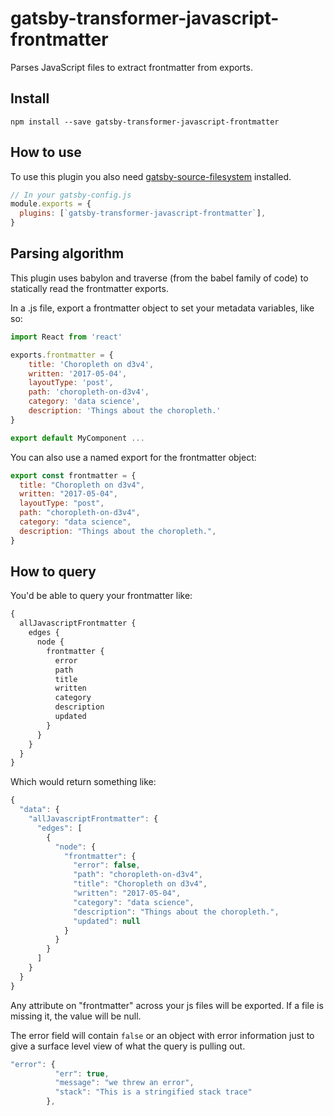 # gatsby-transformer-javascript-frontmatter

Parses JavaScript files to extract frontmatter from exports.

## Install

`npm install --save gatsby-transformer-javascript-frontmatter`

## How to use

To use this plugin you also need [gatsby-source-filesystem](https://github.com/gatsbyjs/gatsby/tree/master/packages/gatsby-source-filesystem) installed.

```javascript
// In your gatsby-config.js
module.exports = {
  plugins: [`gatsby-transformer-javascript-frontmatter`],
}
```

## Parsing algorithm

This plugin uses babylon and traverse (from the babel family of code) to
statically read the frontmatter exports.

In a .js file, export a frontmatter object to set your metadata variables, like so:

```javascript
import React from 'react'

exports.frontmatter = {
    title: 'Choropleth on d3v4',
    written: '2017-05-04',
    layoutType: 'post',
    path: 'choropleth-on-d3v4',
    category: 'data science',
    description: 'Things about the choropleth.'
}

export default MyComponent ...
```

You can also use a named export for the frontmatter object:

```javascript
export const frontmatter = {
  title: "Choropleth on d3v4",
  written: "2017-05-04",
  layoutType: "post",
  path: "choropleth-on-d3v4",
  category: "data science",
  description: "Things about the choropleth.",
}
```

## How to query

You'd be able to query your frontmatter like:

```graphql
{
  allJavascriptFrontmatter {
    edges {
      node {
        frontmatter {
          error
          path
          title
          written
          category
          description
          updated
        }
      }
    }
  }
}
```

Which would return something like:

```javascript
{
  "data": {
    "allJavascriptFrontmatter": {
      "edges": [
        {
          "node": {
            "frontmatter": {
              "error": false,
              "path": "choropleth-on-d3v4",
              "title": "Choropleth on d3v4",
              "written": "2017-05-04",
              "category": "data science",
              "description": "Things about the choropleth.",
              "updated": null
            }
          }
        }
      ]
    }
  }
}
```

Any attribute on "frontmatter" across your js files will be exported. If a file is
missing it, the value will be null.

The error field will contain `false` or an object with error information just to
give a surface level view of what the query is pulling out.

```javascript
"error": {
          "err": true,
          "message": "we threw an error",
          "stack": "This is a stringified stack trace"
        },
```
